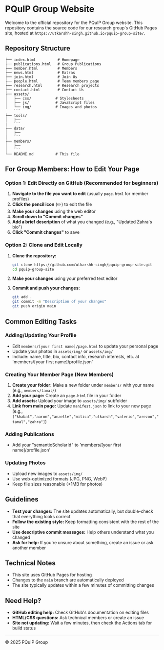 # PQuIP Group Website

Welcome to the official repository for the PQuIP Group website. This repository contains the source code for our research group's GitHub Pages site, hosted at `https://utkarshh-singh.github.io/pquip-group-site/`.

## Repository Structure

```
├── index.html          # Homepage
├── publications.html   # Group Publications
├── member.html         # Members
├── news.html           # Extras
├── join.html           # Join Us
├── people.html         # Team members page
├── research.html       # Research projects
├── contact.html        # Contact Us
├── assets/
│   ├── css/           # Stylesheets
│   ├── js/            # JavaScript files
│   └── img/           # Images and photos
    ```
├── tools/
│   ├──           
|   ```
├── data/
│   ├──           
|   ```
├── members/
│   ├──           
│   ```
└── README.md          # This file
```

## For Group Members: How to Edit Your Page

### Option 1: Edit Directly on GitHub (Recommended for beginners)

1. **Navigate to the file you want to edit** (usually `page.html` for member profiles)
2. **Click the pencil icon** (✏️) to edit the file
3. **Make your changes** using the web editor
4. **Scroll down to "Commit changes"**
5. **Add a brief description** of what you changed (e.g., "Updated Zahra's bio")
6. **Click "Commit changes"** to save

### Option 2: Clone and Edit Locally

1. **Clone the repository:**
   ```bash
   git clone https://github.com/utkarshh-singh/pquip-group-site.git
   cd pquip-group-site
   ```

2. **Make your changes** using your preferred text editor

3. **Commit and push your changes:**
   ```bash
   git add .
   git commit -m "Description of your changes"
   git push origin main
   ```

## Common Editing Tasks

### Adding/Updating Your Profile
- Edit `members/[your first name]/page.html` to update your personal page
- Update your photos in `assets/img/` or `assets/img/`
- Include: name, title, bio, contact info, research interests, etc. at 'members/[your first name]/profile.json'

### Creating Your Member Page (New Members)
1. **Create your folder:** Make a new folder under `members/` with your name (e.g., `members/tamal/`)
2. **Add your page:** Create an `page.html` file in your folder
3. **Add assets:** Upload your image to `assets/img/` subfolder
4. **Link from main page:** Update `manifest.json` to link to your new page (e.g., `["khabat","aaron","anaelle","milica","utkarsh","valerio","arezoo","tamal","zahra"]`)

### Adding Publications
- Add your "semanticScholarId" to 'members/[your first name]/profile.json'

### Updating Photos
- Upload new images to `assets/img/`
- Use web-optimized formats (JPG, PNG, WebP)
- Keep file sizes reasonable (<1MB for photos)

## Guidelines

- **Test your changes:** The site updates automatically, but double-check that everything looks correct
- **Follow the existing style:** Keep formatting consistent with the rest of the site
- **Use descriptive commit messages:** Help others understand what you changed
- **Ask for help:** If you're unsure about something, create an issue or ask another member

## Technical Notes

- This site uses GitHub Pages for hosting
- Changes to the `main` branch are automatically deployed
- The site typically updates within a few minutes of committing changes

## Need Help?

- **GitHub editing help:** Check GitHub's documentation on editing files
- **HTML/CSS questions:** Ask technical members or create an issue
- **Site not updating:** Wait a few minutes, then check the Actions tab for build status

---

© 2025 PQuIP Group
